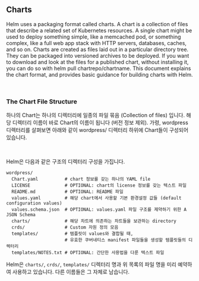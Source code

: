 ## Charts

Helm uses a packaging format called charts. A chart is a collection of files that describe a related set of Kubernetes resources. A single chart might be used to deploy something simple, like a memcached pod, or something complex, like a full web app stack with HTTP servers, databases, caches, and so on.
Charts are created as files laid out in a particular directory tree. They can be packaged into versioned archives to be deployed.
If you want to download and look at the files for a published chart, without installing it, you can do so with helm pull chartrepo/chartname.
This document explains the chart format, and provides basic guidance for building charts with Helm.

<br/>

### The Chart File Structure
하나의 Chart는 하나의 디렉터리에 일종의 파일 묶음 (Collection of files) 입니다. 해당 디렉터리 이름이 바로 Chart의 이름이 됩니다 (버전 정보 제외). 가령, wordpress 디렉터리를 살펴보면 아래와 같이 wordpress/ 디렉터리 하위에 Chart들이 구성되어 있습니다.

<br/>

Helm은 다음과 같은 구조의 디렉터리 구성을 가집니다.

```
wordpress/
  Chart.yaml          # chart 정보를 갖는 하나의 YAML file
  LICENSE             # OPTIONAL: chart의 license 정보를 갖는 텍스트 파일
  README.md           # OPTIONAL: README 파일
  values.yaml         # 해당 chart에서 사용할 기본 환경설정 값들 (default configuration values)
  values.schema.json  # OPTIONAL: values.yaml 파일 구조를 제약하기 위한 A JSON Schema
  charts/             # 해당 차트에 의존하는 차트들을 보관하는 directory
  crds/               # Custom 자원 정의 모음
  templates/          # 템플릿이 values와 결합될 때,
                      # 유효한 쿠버네티스 manifest 파일들을 생성할 템플릿들의 디렉터리
  templates/NOTES.txt # OPTIONAL: 간단한 사용법을 다룬 텍스트 파일
```

Helm은 `charts/`, `crds/`, `templates/` 디렉터리 명과 위 목록의 파일 명을 미리 예약하여 사용하고 있습니다. 다른 이름들은 그 자체로 남습니다.






